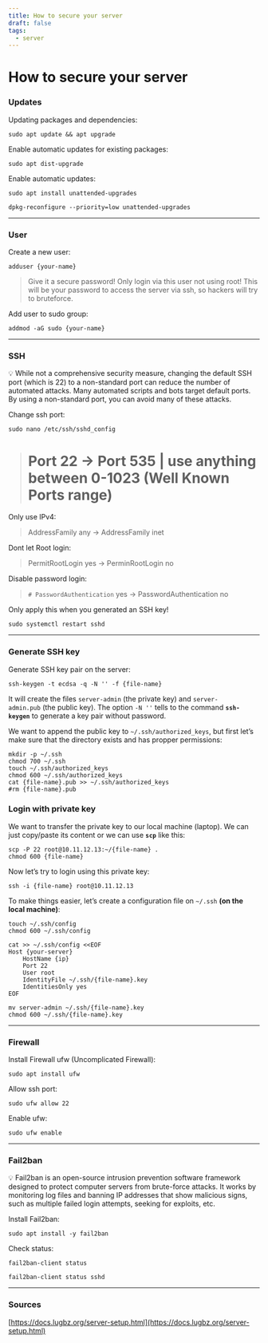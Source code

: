 ```yaml
---
title: How to secure your server
draft: false
tags:
  - server
---
```

# How to secure your server

### Updates

Updating packages and dependencies:
```shell
sudo apt update && apt upgrade
```

Enable automatic updates for existing packages:
```shell
sudo apt dist-upgrade
```

Enable automatic updates:
```shell
sudo apt install unattended-upgrades
```

```shell
dpkg-reconfigure --priority=low unattended-upgrades
```

---
### User

Create a new user:
```shell
adduser {your-name}
```

> Give it a secure password! Only login via this user not using root! This will be your password to access the server via ssh, so hackers will try to bruteforce.

Add user to sudo group:
```shell
addmod -aG sudo {your-name}
```

---
### SSH

<aside>
💡 While not a comprehensive security measure, changing the default SSH port (which is 22) to a non-standard port can reduce the number of automated attacks. Many automated scripts and bots target default ports. By using a non-standard port, you can avoid many of these attacks.

</aside>

Change ssh port:
```shell
sudo nano /etc/ssh/sshd_config
```

> # Port 22 → Port 535 | use anything between 0-1023 (Well Known Ports range)

Only use IPv4:

> AddressFamily any → AddressFamily inet

Dont let Root login:

> PermitRootLogin yes → PerminRootLogin no

Disable password login:

> `# PasswordAuthentication` yes → PasswordAuthentication no

Only apply this when you generated an SSH key!

```shell
sudo systemctl restart sshd
```

---
### Generate SSH key

Generate SSH key pair on the server:

```shell
ssh-keygen -t ecdsa -q -N '' -f {file-name}
```

It will create the files `server-admin` (the private key) and `server-admin.pub` (the public key). The option `-N ''` tells to the command **`ssh-keygen`** to generate a key pair without password.

We want to append the public key to `~/.ssh/authorized_keys`, but first let’s make sure that the directory exists and has propper permissions:

```shell
mkdir -p ~/.ssh
chmod 700 ~/.ssh
touch ~/.ssh/authorized_keys
chmod 600 ~/.ssh/authorized_keys
cat {file-name}.pub >> ~/.ssh/authorized_keys
#rm {file-name}.pub
```

### Login with private key

We want to transfer the private key to our local machine (laptop). We can just copy/paste its content or we can use **`scp`** like this:

```shell
scp -P 22 root@10.11.12.13:~/{file-name} .
chmod 600 {file-name}
```

Now let’s try to login using this private key:

```shell
ssh -i {file-name} root@10.11.12.13
```

To make things easier, let’s create a configuration file on `~/.ssh` **(on the local machine)**:

```shell
touch ~/.ssh/config
chmod 600 ~/.ssh/config

cat >> ~/.ssh/config <<EOF
Host {your-server}
    HostName {ip}
    Port 22
    User root
    IdentityFile ~/.ssh/{file-name}.key
    IdentitiesOnly yes
EOF

mv server-admin ~/.ssh/{file-name}.key
chmod 600 ~/.ssh/{file-name}.key
```

---
### Firewall

Install Firewall ufw (Uncomplicated Firewall):

```shell
sudo apt install ufw
```

Allow ssh port:

```shell
sudo ufw allow 22
```

Enable ufw:

```shell
sudo ufw enable
```

---
### Fail2ban

<aside>
💡 Fail2ban is an open-source intrusion prevention software framework designed to protect computer servers from brute-force attacks. It works by monitoring log files and banning IP addresses that show malicious signs, such as multiple failed login attempts, seeking for exploits, etc.
</aside>

Install Fail2ban:

```shell
sudo apt install -y fail2ban
```

Check status:

```shell
fail2ban-client status
```

```shell
fail2ban-client status sshd
```

---
### Sources

[https://docs.lugbz.org/server-setup.html](https://docs.lugbz.org/server-setup.html)